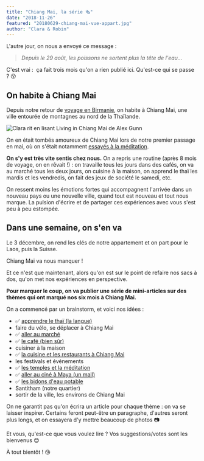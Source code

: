 ```yaml
---
title: "Chiang Mai, la série 🗞"
date: "2018-11-26"
featured: "20180629-chiang-mai-vue-appart.jpg"
author: "Clara & Robin"
---
```


L'autre jour, on nous a envoyé ce message :

> _Depuis le 29 août, les poissons ne sortent plus la tête de l'eau..._

C'est vrai :  ça fait trois mois qu'on a rien publié ici. Qu'est-ce qui se passe
? 😮

## On habite à Chiang Mai

Depuis notre retour de
[voyage en Birmanie](https://eaudepoisson.com/2018/07/02/un-mois-avec-florian-on-recapitule/),
on habite à Chiang Mai, une ville entourée de montagnes au nord de la Thaïlande.

![Clara rit en lisant Living in Chiang Mai de Alex Gunn](20180505-chiang-mai-living-in-chiang-mai.jpg)

On en était tombés amoureux de Chiang Mai lors de notre premier passage en mai,
où on s'était notamment
[essayés à la méditation](https://eaudepoisson.com/2018/05/26/inspirer-expirer-inspi-oh-un-avion/).

**On s'y est très vite sentis chez nous.** On a repris une routine (après 8 mois
de voyage, on en rêvait !) : on travaille tous les jours dans des cafés, on va
au marché tous les deux jours, on cuisine à la maison, on apprend le thaï les
mardis et les vendredis, on fait des jeux de société le samedi, etc.

On ressent moins les émotions fortes qui accompagnent l'arrivée dans un nouveau
pays ou une nouvelle ville, quand tout est nouveau et tout nous marque. La
pulsion d'écrire et de partager ces expériences avec vous s'est peu à peu
estompée.

## Dans une semaine, on s'en va

Le 3 décembre, on rend les clés de notre appartement et on part pour le Laos,
puis la Suisse.

Chiang Mai va nous manquer !

Et ce n'est que maintenant, alors qu'on est sur le point de refaire nos sacs à
dos, qu'on met nos expériences en perspective.

**Pour marquer le coup, on va publier une série de mini-articles sur des thèmes
qui ont marqué nos six mois à Chiang Mai.**

On a commencé par un brainstorm, et voici nos idées :

- ✅
  [apprendre le thaï (la langue)](https://eaudepoisson.com/2018/12/07/chiang-mai-episode-4-apprendre-le-thai/)
- faire du vélo, se déplacer à Chiang Mai
- ✅
  [aller au marché](https://eaudepoisson.com/2018/12/09/chiang-mai-episode-5-le-marche/)
- ✅
  [le café (bien sûr)](https://eaudepoisson.com/2018/11/29/chiang-mai-episode-2-le-cafe/)
- cuisiner à la maison
- ✅
  [la cuisine et les restaurants à Chiang Mai](https://eaudepoisson.com/2018/12/17/chiang-mai-episode-6-manger-dehors/)
- les festivals et événements
- ✅
  [les temples et la méditation](https://eaudepoisson.com/2018/05/26/inspirer-expirer-inspi-oh-un-avion/)
- ✅
  [aller au ciné à Maya (un mall)](https://eaudepoisson.com/2018/11/26/chiang-mai-episode-1-le-cine-a-maya/)
- ✅
  [les bidons d'eau potable](https://eaudepoisson.com/2018/11/30/chiang-mai-episode-3-notre-bidon-deau/)
- Santitham (notre quartier)
- sortir de la ville, les environs de Chiang Mai

On ne garantit pas qu'on écrira un article pour chaque thème : on va se laisser
inspirer. Certains feront peut-être un paragraphe, d'autres seront plus longs,
et on essayera d'y mettre beaucoup de photos 📷

Et vous, qu'est-ce que vous voulez lire ? Vos suggestions/votes sont les
bienvenus 😊

À tout bientôt ! 😘
